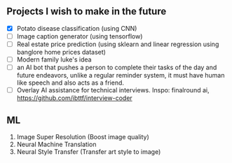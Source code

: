 ## Projects I wish to make in the future
- [x] Potato disease classification (using CNN)
- [ ] Image caption generator (using tensorflow)
- [ ] Real estate price prediction (using sklearn and linear regression using banglore home prices dataset)
- [ ] Modern family luke's idea
- [ ] an AI bot that pushes a person to complete their tasks of the day and future endeavors, unlike a regular reminder system, it must have human like speech and also acts as a friend.
- [ ] Overlay AI assistance for technical interviews. Inspo: finalround ai, https://github.com/ibttf/interview-coder

## ML
1. Image Super Resolution (Boost image quality) 
3. Neural Machine Translation
5. Neural Style Transfer (Transfer art style to image)
